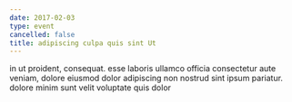 ```yaml
---
date: 2017-02-03
type: event
cancelled: false
title: adipiscing culpa quis sint Ut
---
```

in ut proident, consequat. esse laboris ullamco officia consectetur aute veniam, dolore eiusmod dolor adipiscing non nostrud sint ipsum pariatur. dolore minim sunt velit voluptate quis dolor